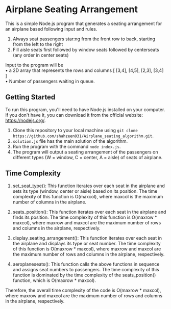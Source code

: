 # Airplane Seating Arrangement

This is a simple Node.js program that generates a seating arrangement for an airplane based following	input	and	rules.
1. Always	seat	passengers	star:ng	from	the	front	row	to	back,	starting	from	the	left	to	the	right	
2. Fill	aisle	seats	first	followed	by	window	seats	followed	by	centerseats	(any	order	in	center	seats)	

Input	to	the	program	will	be		
• a	2D	array	that	represents	the	rows	and	columns	[	[3,4],	[4,5],	[2,3],	[3,4]	]	
• Number	of	passengers	waiting	in	queue.

## Getting Started

To run this program, you'll need to have Node.js installed on your computer. If you don't have it, you can download it from the official website: https://nodejs.org/.

1. Clone this repository to your local machine using `git clone https://github.com/shahzeen031/Airplane_seating_algorithm.git`.
2. `solution.js` file has the main solution of the algorithm.
3. Run the program with the command `node index.js`.
4. The program will output a seating arrangement of the passengers on different types (W = window, C = center, A = aisle) of seats of airplane.

## Time Complexity

1. set_seat_type(): This function iterates over each seat in the airplane and sets its type (window, center or aisle) based on its position. The time complexity of this function is O(maxcol), where maxcol is the maximum number of columns in the airplane.

2. seats_position(): This function iterates over each seat in the airplane and finds its position. The time complexity of this function is O(maxrow * maxcol), where maxrow and maxcol are the maximum number of rows and columns in the airplane, respectively.

3. display_seating_arrangement(): This function iterates over each seat in the airplane and displays its type or seat number. The time complexity of this function is O(maxrow * maxcol), where maxrow and maxcol are the maximum number of rows and columns in the airplane, respectively.

4. aeroplaneseats(): This function calls the above functions in sequence and assigns seat numbers to passengers. The time complexity of this function is dominated by the time complexity of the seats_position() function, which is O(maxrow * maxcol).

Therefore, the overall time complexity of the code is O(maxrow * maxcol), where maxrow and maxcol are the maximum number of rows and columns in the airplane, respectively.




